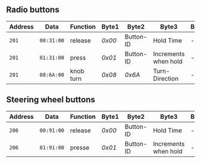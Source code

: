 

## Radio buttons

| Address | Data | Function | Byte1 | Byte2 | Byte3 | Byte4 | Byte5 | Byte6 | Byte7 | Byte8 |
| ------- | ---- | -------- | ----- | ----- | ----- | ----- | ----- | ----- | ----- | ----- |
| `201` | `00:31:00` | release | *0x00* | Button-ID | Hold Time | - | - | - | - | - |
| `201` | `01:31:00` | press | *0x01* | Button-ID | Increments when hold | - | - | - | - | - |
| `201` | `08:6A:00` | knob turn | *0x08* | *0x6A* | Turn-Direction | - | - | - | - | - |

## Steering wheel buttons

| Address | Data | Function | Byte1 | Byte2 | Byte3 | Byte4 | Byte5 | Byte6 | Byte7 | Byte8 |
| ------- | ---- | -------- | ----- | ----- | ----- | ----- | ----- | ----- | ----- | ----- |
| `206` | `00:91:00` | release | *0x00* | Button-ID | Hold Time | - | - | - | - | - |
| `206` | `01:91:00` | presse | *0x01* | Button-ID | Increments when hold | - | - | - | - | - |
